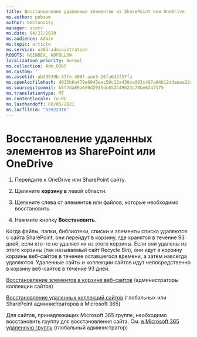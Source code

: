 ```yaml
---
title: Восстановление удаленных элементов из SharePoint или OneDrive
ms.author: pebaum
author: bentoncity
manager: scotv
ms.date: 04/21/2020
ms.audience: Admin
ms.topic: article
ms.service: o365-administration
ROBOTS: NOINDEX, NOFOLLOW
localization_priority: Normal
ms.collection: Adm_O365
ms.custom: ''
ms.assetid: ab29939b-37fe-4007-aae3-26fa6d2f57fa
ms.openlocfilehash: d015b6a479e6045eac59c13a430ca903c497a84b12ddaeaa22aeec9fae88f4e0
ms.sourcegitcommit: b5f7da89a650d2915dc652449623c78be6247175
ms.translationtype: MT
ms.contentlocale: ru-RU
ms.lasthandoff: 08/05/2021
ms.locfileid: "53922316"
---
```

# <a name="restore-deleted-items-from-sharepoint-or-onedrive"></a>Восстановление удаленных элементов из SharePoint или OneDrive

1. Перейдите к OneDrive или SharePoint сайту.
    
2. Щелкните **корзину в** левой области. 
    
3. Щелкните слева от элементов или файлов, которые необходимо восстановить.
    
4. Нажмите кнопку **Восстановить**.  
    
Когда файлы, папки, библиотеки, списки и элементы списка удаляются с сайта SharePoint, они перейдут в корзину, где хранятся в течение 93 дней, если кто-то не удаляет их из этого корзины. Если они удалены из этого корзины (так называемый сайт Recycle Bin), они идут в корзину корзины веб-сайтов в течение оставшегося времени, а затем навсегда удаляются. Удаленные сайты и коллекции сайтов идут непосредственно в корзину веб-сайтов в течение 93 дней.
  
[Восстановление элементов в корзине веб-сайтов](https://go.microsoft.com/fwlink/?linkid=867800) (администраторы коллекции сайтов) 
  
[Восстановление удаленных коллекций сайтов](https://go.microsoft.com/fwlink/?linkid=867660) (глобальных или SharePoint администраторов в Microsoft 365) 
  
Для сайтов, принадлежащих Microsoft 365 группе, необходимо восстановить группу для восстановления сайта. См. [в Microsoft 365 удаленную группу](https://go.microsoft.com/fwlink/?linkid=867802) (глобальный администратор) 
  

